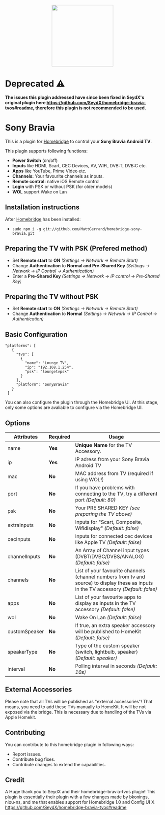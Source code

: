 <p align="center">
    <img src="https://i.imgur.com/xnQyZaU.png" height="200">
</p>

# Deprecated ⚠️ 

**The issues this plugin addressed have since been fixed in SeydX's original plugin here https://github.com/SeydX/homebridge-bravia-tvos#readme, therefore this plugin is not recommended to be used.**

# Sony Bravia

This is a plugin for [Homebridge](https://github.com/nfarina/homebridge) to control your **Sony Bravia Android TV**. 

This plugin supports following functions:

- **Power Switch** (on/off)
- **Inputs** like HDMI, Scart, CEC Devices, AV, WIFI, DVB:T, DVB:C etc.
- **Apps** like YouTube, Prime Video etc.
- **Channels:** Your favourite channels as inputs.
- **Remote control:** native iOS Remote control
- **Login** with PSK or without PSK (for older models)
- **WOL** support Wake on Lan

## Installation instructions

After [Homebridge](https://github.com/nfarina/homebridge) has been installed:

-  ```sudo npm i -g git://github.com/MattGerrand/homebridge-sony-bravia.git```

## Preparing the TV with PSK (Prefered method)

- Set **Remote start** to **ON** _(Settings -> Network -> Remote Start)_
- Change **Authentication** to **Normal and Pre-Shared Key** _(Settings -> Network -> IP Control -> Authentication)_
- Enter a **Pre-Shared Key** _(Settings -> Network -> IP control -> Pre-Shared Key)_


## Preparing the TV without PSK

- Set **Remote start** to **ON** _(Settings -> Network -> Remote Start)_
- Change **Authentication** to **Normal** _(Settings -> Network -> IP Control -> Authentication)_


## Basic Configuration

 ```
 "platforms": [
    {
      "tvs": [
        {
          "name": "Lounge TV",
          "ip": "192.168.1.254",
          "psk": "loungetvpsk"
        }
      ],
      "platform": "SonyBravia"
    }
  ]
 ```

You can also configure the plugin through the Homebridge UI. At this stage, only some options are avaliable to configure via the Homebridge UI.
 
 
 ## Options

| **Attributes** | **Required** | **Usage** |
|------------|----------|-------|
| name | **Yes** | **Unique Name** for the TV Accessory.   |
| ip | **Yes** | IP adress from your Sony Bravia Android TV |
| mac | **No** | MAC address from TV (required if using WOL!) |
| port | **No** | If you have problems with connecting to the TV, try a different port _(Default: 80)_ |
| psk | **No** | Your PRE SHARED KEY _(see preparing the TV above)_ |
| extraInputs | **No** | Inputs for "Scart, Composite, Wifidisplay" _(Default: false)_ |
| cecInputs | **No** | Inputs for connected cec devices like Apple TV _(Default: false)_ |
| channelInputs | **No** | An Array of Channel input types (DVBT/DVBC/DVBS/ANALOG) _(Default: false)_ |
| channels | **No** | List of your favourite channels (channel numbers from tv and source) to display these as inputs in the TV accessory _(Default: false)_ |
| apps | **No** | List of your favourite apps to display as inputs in the TV accessory  _(Default: false)_ |
| wol | **No** | Wake On Lan  _(Default: false)_ |
| customSpeaker | **No** | If true, an extra speaker accessory will be published to HomeKit  _(Default: false)_ |
| speakerType | **No** | Type of the custom speaker (switch, lightbulb, speaker) _(Default: speaker)_ |
| interval | **No** | Polling interval in seconds _(Default: 10s)_ |


## External Accessories

Please note that all TVs will be published as "external accessories"! That means, you need to add these TVs manually to HomeKit. It will be not exposed via the bridge. This is necessary due to handling of the TVs via Apple Homekit.


## Contributing

You can contribute to this homebridge plugin in following ways:

- Report issues.
- Contribute bug fixes.
- Contribute changes to extend the capabilities.

## Credit

A Huge thank you to SeydX and their homebridge-bravia-tvos plugin! This plugin is essentially their plugin with a few changes made by bkonings, niou-ns, and me that enables support for Homebridge 1.0 and Config UI X.
https://github.com/SeydX/homebridge-bravia-tvos#readme
